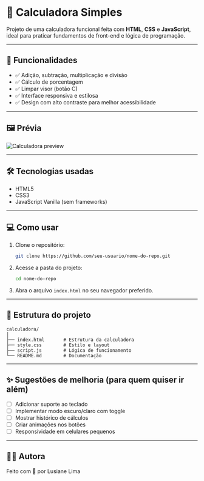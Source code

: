 # 🧮 Calculadora Simples

Projeto de uma calculadora funcional feita com **HTML**, **CSS** e **JavaScript**, ideal para praticar fundamentos de front-end e lógica de programação.

---

## 🚀 Funcionalidades

- ✅ Adição, subtração, multiplicação e divisão  
- ✅ Cálculo de porcentagem  
- ✅ Limpar visor (botão C)  
- ✅ Interface responsiva e estilosa  
- ✅ Design com alto contraste para melhor acessibilidade

---

## 🖼️ Prévia

![Calculadora preview](./preview.png)

---

## 🛠️ Tecnologias usadas

- HTML5  
- CSS3  
- JavaScript Vanilla (sem frameworks)

---

## 💻 Como usar

1. Clone o repositório:
   ```bash
   git clone https://github.com/seu-usuario/nome-do-repo.git
   ```

2. Acesse a pasta do projeto:
   ```bash
   cd nome-do-repo
   ```

3. Abra o arquivo `index.html` no seu navegador preferido.

---

## 📁 Estrutura do projeto

```
calculadora/
│
├── index.html       # Estrutura da calculadora
├── style.css        # Estilo e layout
├── script.js        # Lógica de funcionamento
└── README.md        # Documentação
```

---

## ✨ Sugestões de melhoria (para quem quiser ir além)

- [ ] Adicionar suporte ao teclado
- [ ] Implementar modo escuro/claro com toggle
- [ ] Mostrar histórico de cálculos
- [ ] Criar animações nos botões
- [ ] Responsividade em celulares pequenos

---

## 🧑‍💻 Autora

Feito com 💙 por Lusiane Lima  

 
